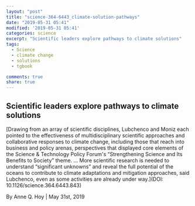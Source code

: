 ```yaml
---
layout: "post"
title: "science-364-6443_climate-solution-pathways"
date: "2019-05-31 05:41"
modified: '2019-05-31 05:41'
categories: science
excerpt: "Scientific leaders explore pathways to climate solutions"
tags:
  - Science
  - climate change
  - solutions
  - tgbook

comments: true
share: true
---
```


## Scientific leaders explore pathways to climate solutions

[Drawing from an array of scientific disciplines, Lubchenco and Moniz each pointed to the effectiveness of multidisciplinary scientific approaches and collaborative responses to climate change, including those that reach into business and policy arenas, perspectives that displayed core elements of the Science &amp; Technology Policy Forum's “Strengthening Science and Its Benefits to Society” theme. ... More scientific research is needed to understand “significant unknowns” and reveal the full potential of the oceans to contribute to climate adaptations and mitigation approaches, said Lubchenco, even as some activities are already under way.](DOI: 10.1126/science.364.6443.843)

By Anne Q. Hoy | May 31st, 2019
